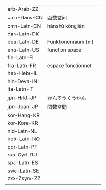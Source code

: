 | | | |
|-|-|-|
| arb-Arab-ZZ |  |  |
| cmn-Hans-CN | 函数空间 |  |
| cmn-Latn-CN | hánshù kōngjiān |  |
| dan-Latn-DK |  |  |
| deu-Latn-DE | Funktionenraum [m] |  |
| eng-Latn-US | function space |  |
| fin-Latn-FI |  |  |
| fra-Latn-FR | espace fonctionnel |  |
| heb-Hebr-IL |  |  |
| hin-Deva-IN |  |  |
| ita-Latn-IT |  |  |
| jpn-Hrkt-JP | かんすうくうかん |  |
| jpn-Jpan-JP | 関数空間 |  |
| kor-Hang-KR |  |  |
| kor-Kore-KR |  |  |
| nld-Latn-NL |  |  |
| nob-Latn-NO |  |  |
| por-Latn-PT |  |  |
| rus-Cyrl-RU |  |  |
| spa-Latn-ES |  |  |
| swe-Latn-SE |  |  |
| zxx-Zsym-ZZ |  |  |
|  |  |  |